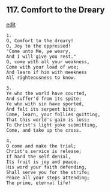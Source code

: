 
## 117.  Comfort to the Dreary
[edit](https://docs.google.com/document/d/1GnjZ%2D4yStnJmwtqqrrWX2GTy%2DmZbKFti/edit?mode=html)



    1.
    O, Comfort to the dreary!
    O, Joy to the oppressed!
    "Come unto Me, ye weary,
    And I will give you rest."
    O, come with all your weakness,
    Come with your load of woe;
    And learn if him with meekness
    All righteousness to know.

    3.
    Ye who the world have courted,
    And suffer'd from its spite;
    Ye who with sin have sported,
    And felt its serpent bite;
    Come, learn, your follies quitting,
    That this world's gain is loss;
    To Christ's light yoke submitting,
    Come, and take up the cross. 

    4.
    O come and make the trial;
    Christ's service is release;
    If hard the self denial,
    Its fruit is joy and peace.
    His word your faith defending,
    Shall serve you for the strife;
    Peace all your steps attending;
    The prime, eternal life!
